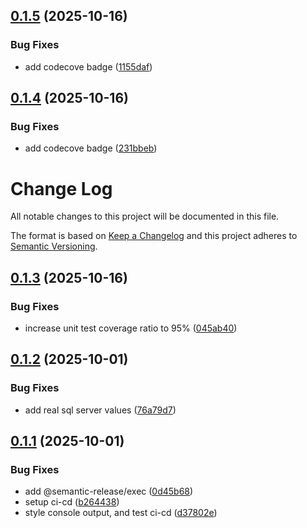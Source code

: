 ## [0.1.5](https://github.com/FullStackWithLawrence/agentic-ai-workflow/compare/v0.1.4...v0.1.5) (2025-10-16)

### Bug Fixes

- add codecove badge ([1155daf](https://github.com/FullStackWithLawrence/agentic-ai-workflow/commit/1155daf1528ad54b674347851dce1d625013afc7))

## [0.1.4](https://github.com/FullStackWithLawrence/agentic-ai-workflow/compare/v0.1.3...v0.1.4) (2025-10-16)

### Bug Fixes

- add codecove badge ([231bbeb](https://github.com/FullStackWithLawrence/agentic-ai-workflow/commit/231bbeb400d0e1b2eabe3bf4fd1e4467fe017d72))

# Change Log

All notable changes to this project will be documented in this file.

The format is based on [Keep a Changelog](http://keepachangelog.com/) and this project adheres to [Semantic Versioning](http://semver.org/).

## [0.1.3](https://github.com/FullStackWithLawrence/agentic-ai-workflow/compare/v0.1.2...v0.1.3) (2025-10-16)

### Bug Fixes

- increase unit test coverage ratio to 95% ([045ab40](https://github.com/FullStackWithLawrence/agentic-ai-workflow/commit/045ab409887f2633ae71fbede0aad6f29728839c))

## [0.1.2](https://github.com/FullStackWithLawrence/agentic-ai-workflow/compare/v0.1.1...v0.1.2) (2025-10-01)

### Bug Fixes

- add real sql server values ([76a79d7](https://github.com/FullStackWithLawrence/agentic-ai-workflow/commit/76a79d75f6f9bb47bfb3a3d6abf555bdd3ddf2a2))

## [0.1.1](https://github.com/FullStackWithLawrence/agentic-ai-workflow/compare/v0.1.0...v0.1.1) (2025-10-01)

### Bug Fixes

- add @semantic-release/exec ([0d45b68](https://github.com/FullStackWithLawrence/agentic-ai-workflow/commit/0d45b686959a9166bf30aa6d3a556d05b4f320b4))
- setup ci-cd ([b264438](https://github.com/FullStackWithLawrence/agentic-ai-workflow/commit/b2644385a1645c9cfb0891b09b6d5b573d162466))
- style console output, and test ci-cd ([d37802e](https://github.com/FullStackWithLawrence/agentic-ai-workflow/commit/d37802eb6842cea544a341251995270e3fb49bd7))
